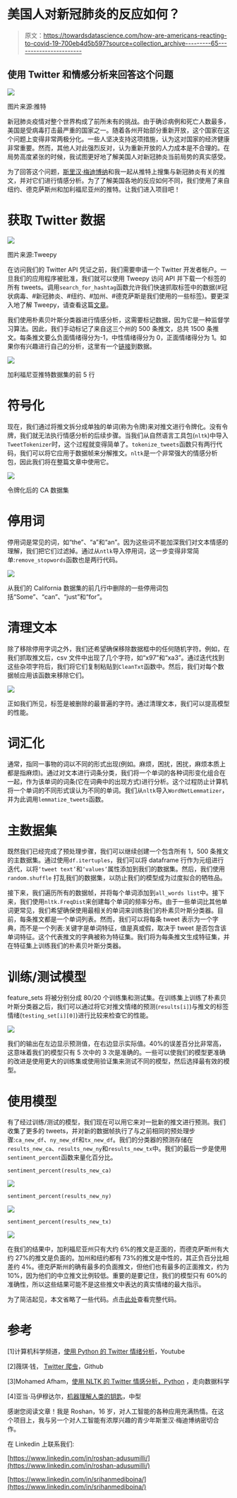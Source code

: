 # 美国人对新冠肺炎的反应如何？

> 原文：<https://towardsdatascience.com/how-are-americans-reacting-to-covid-19-700eb4d5b597?source=collection_archive---------65----------------------->

## 使用 Twitter 和情感分析来回答这个问题

![](img/08f8721d7a6ad430ac995eb307d194d9.png)

图片来源:推特

新冠肺炎疫情对整个世界构成了前所未有的挑战。由于确诊病例和死亡人数最多，美国是受病毒打击最严重的国家之一。随着各州开始部分重新开放，这个国家在这个问题上变得非常两极分化。一些人坚决支持这项措施，认为这对国家的经济健康非常重要。然而，其他人对此强烈反对，认为重新开放的人力成本是不合理的。在局势高度紧张的时候，我试图更好地了解美国人对新冠肺炎当前局势的真实感受。

为了回答这个问题，[斯里汉·梅迪博纳](https://medium.com/@smediboina1)和我一起从推特上搜集与新冠肺炎有关的推文，并对它们进行情感分析。为了了解美国各地的反应如何不同，我们使用了来自纽约、德克萨斯州和加利福尼亚州的推特。让我们进入项目吧！

# 获取 Twitter 数据

![](img/d319695d8b08ff788f52baff6ec040b8.png)

图片来源:Tweepy

在访问我们的 Twitter API 凭证之前，我们需要申请一个 Twitter 开发者帐户。一旦我们的应用程序被批准，我们就可以使用 Tweepy 访问 API 并下载一个标签的所有 tweets。调用`search_for_hashtag`函数允许我们快速抓取标签中的数据(#冠状病毒、#新冠肺炎、#纽约、#加州、#德克萨斯是我们使用的一些标签)。要更深入地了解 Tweepy，请查看这篇[文章](/tweepy-for-beginners-24baf21f2c25)。

我们使用朴素贝叶斯分类器进行情感分析，这需要标记数据，因为它是一种监督学习算法。因此，我们手动标记了来自这三个州的 500 条推文，总共 1500 条推文。每条推文要么负面情绪得分为-1，中性情绪得分为 0，正面情绪得分为 1。如果你有兴趣进行自己的分析，这里有一个[链接](https://github.com/Srihan-Mediboina/Twitter-Sentiment-Analysis)到数据。

![](img/fa170db864366e9e458ba851ca024d10.png)

加利福尼亚推特数据集的前 5 行

# 符号化

现在，我们通过将推文拆分成单独的单词(称为令牌)来对推文进行令牌化。没有令牌，我们就无法执行情感分析的后续步骤。当我们从自然语言工具包(`nltk`)中导入`TweetTokenizer`时，这个过程就变得简单了。`tokenize_tweets`函数只有两行代码，我们可以将它应用于数据帧来分解推文。`nltk`是一个非常强大的情感分析包，因此我们将在整篇文章中使用它。

![](img/0453da2dac0009620ffc2f90db4758e6.png)

令牌化后的 CA 数据集

# 停用词

停用词是常见的词，如“the”、“a”和“an”。因为这些词不能加深我们对文本情感的理解，我们把它们过滤掉。通过从`ntlk`导入停用词，这一步变得非常简单:`remove_stopwords`函数也是两行代码。

![](img/8a367bc4a26d395192af2bb67709d097.png)

从我们的 California 数据集的前几行中删除的一些停用词包括“Some”、“can”、“just”和“for”。

# 清理文本

除了移除停用字词之外，我们还希望确保移除数据框中的任何随机字符。例如，在我们抓取推文后，csv 文件中出现了几个字符，如“x97”和“xa3”。通过迭代找到这些杂项字符后，我们将它们复制粘贴到`CleanTxt`函数中。然后，我们对每个数据帧应用该函数来移除它们。

![](img/7bd94748d42141b381698b2dc488ff4d.png)

正如我们所见，标签是被删除的最普遍的字符。通过清理文本，我们可以提高模型的性能。

# 词汇化

通常，指同一事物的词以不同的形式出现(例如。麻烦，困扰，困扰，麻烦本质上都是指麻烦)。通过对文本进行词条分类，我们将一个单词的各种词形变化组合在一起，作为该单词的词条(它在词典中的出现方式)进行分析。这个过程防止计算机将一个单词的不同形式误认为不同的单词。我们从`nltk`导入`WordNetLemmatizer`，并为此调用`lemmatize_tweets`函数。

# 主数据集

既然我们已经完成了预处理步骤，我们可以继续创建一个包含所有 1，500 条推文的主数据集。通过使用`df.itertuples`，我们可以将 dataframe 行作为元组进行迭代，以将`‘tweet text’`和`‘values’`属性添加到我们的数据集。然后，我们使用`random.shuffle` 打乱我们的数据集，以防止我们的模型成为过度拟合的牺牲品。

接下来，我们遍历所有的数据帧，并将每个单词添加到`all_words list`中。接下来，我们使用`nltk.FreqDist`来创建每个单词的频率分布。由于一些单词比其他单词更常见，我们希望确保使用最相关的单词来训练我们的朴素贝叶斯分类器。目前，每条推文都是一个单词列表。然而，我们可以将每条 tweet 表示为一个字典，而不是一个列表:关键字是单词特征，值是真或假，取决于 tweet 是否包含该单词特征。这个代表推文的字典被称为特征集。我们将为每条推文生成特征集，并在特征集上训练我们的朴素贝叶斯分类器。

# 训练/测试模型

feature_sets 将被分别分成 80/20 个训练集和测试集。在训练集上训练了朴素贝叶斯分类器之后，我们可以通过将它对推文情绪的预测(`results[i]`)与推文的标签情绪(`testing_set[i][0]`)进行比较来检查它的性能。

![](img/dd508cd8e06ce0dd41cdf72f08f2e19a.png)

我们的输出在左边显示预测值，在右边显示实际值。40%的误差百分比非常高，这意味着我们的模型只有 5 次中的 3 次是准确的。一些可以使我们的模型更准确的改进是使用更大的训练集或使用验证集来测试不同的模型，然后选择最有效的模型。

# 使用模型

有了经过训练/测试的模型，我们现在可以用它来对一批新的推文进行预测。我们收集了更多的 tweets，并对新的数据帧执行了与之前相同的预处理步骤:`ca_new_df`、`ny_new_df`和`tx_new_df`。我们的分类器的预测存储在`results_new_ca`、`results_new_ny`和`results_new_tx`中。我们的最后一步是使用`sentiment_percent`函数来量化百分比。

```
sentiment_percent(results_new_ca)
```

![](img/8daabb9fe8b490a70f3c1a51c3557512.png)

```
sentiment_percent(results_new_ny)
```

![](img/63092545e6e0d28fd58764dbab83425c.png)

```
sentiment_percent(results_new_tx)
```

![](img/60b672a24be5cf1936e8d7ef98d80cc7.png)

在我们的结果中，加利福尼亚州只有大约 6%的推文是正面的，而德克萨斯州有大约 27%的推文是负面的。加州和纽约都有 73%的推文是中性的，其正负百分比相差约 4%。德克萨斯州的确有最多的负面推文，但他们也有最多的正面推文，约为 10%，因为他们的中立推文比例较低。重要的是要记住，我们的模型只有 60%的准确性，所以这些结果可能不是这些推文中表达的真实情绪的最大指示。

为了简洁起见，本文省略了一些代码。点击[此处](https://github.com/Srihan-Mediboina/Twitter-Sentiment-Analysis/blob/master/sentiment_analysis.ipynb)查看完整代码。

# 参考

[1]计算机科学频道，[使用 Python 的 Twitter 情绪分析](https://www.youtube.com/watch?v=ujId4ipkBio)，Youtube

[2]薇琪·钱， [Twitter 爬虫](https://gist.github.com/vickyqian/f70e9ab3910c7c290d9d715491cde44c)，Github

[3]Mohamed Afham，[使用 NLTK 的 Twitter 情感分析，Python](/twitter-sentiment-analysis-classification-using-nltk-python-fa912578614c) ，走向数据科学

[4]亚当·马伊穆达尔，[机器理解人类的钥匙](https://medium.com/@mr.adam.maj/machines-key-to-understanding-humans-how-i-used-natural-language-processing-to-analyze-human-9745d04e534b)，中型

感谢您阅读文章！我是 Roshan，16 岁，对人工智能的各种应用充满热情。在这个项目上，我与另一个对人工智能有浓厚兴趣的青少年斯里汉·梅迪博纳密切合作。

在 Linkedin 上联系我们:

[https://www.linkedin.com/in/roshan-adusumilli/](https://www.linkedin.com/in/roshan-adusumilli/)

[https://www.linkedin.com/in/srihanmediboina/](https://www.linkedin.com/in/srihanmediboina/)
